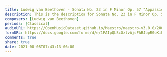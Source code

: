 ```yaml
---
title: Ludwig van Beethoven - Sonata No. 23 in F Minor Op. 57 "Appassionata" First Movement (1)
description: This is the description for Sonata No. 23 in F Minor Op. 57 "Appassionata" First Movement by Ludwig van Beethoven
composers: [Ludwig van Beethoven]
periods: [Classical]
audioURL: https://OpenMusicDataset.github.io/Maestro/maestro-v3.0.0/2008/MIDI-Unprocessed_03_R1_2008_01-04_ORIG_MID--AUDIO_03_R1_2008_wav--2.midi
formURL: https://docs.google.com/forms/d/e/1FAIpQLScGzlvAjsFABJbpR0oKiPjwQb5klfJbnVFiod0It-dALjYMdw/viewform
comments: true
share: true
date: 2021-08-08T07:43:13-06:00
---
```


